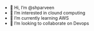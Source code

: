 - 👋 Hi, I’m @shparveen
- 👀 I’m interested in clound computing
- 🌱 I’m currently learning AWS
- 💞️ I’m looking to collaborate on Devops

<!---
shparveen/shparveen is a ✨ special ✨ repository because its `README.md` (this file) appears on your GitHub profile.
You can click the Preview link to take a look at your changes.
--->
